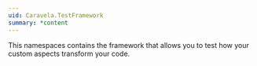 ```yaml
---
uid: Caravela.TestFramework
summary: *content
---
```

This namespaces contains the framework that allows you to test how your custom aspects transform your code.
